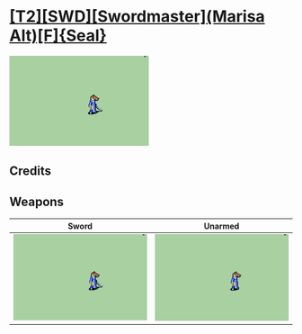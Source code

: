 # [\[T2\]\[SWD\]\[Swordmaster\]\(Marisa Alt\)\[F\]{Seal}](./%5BT2%5D%5BSWD%5D%5BSwordmaster%5D(Marisa%20Alt)%5BF%5D%7BSeal%7D)

<img src="./1.%20Sword/Sword_000.png" alt="[T2][SWD][Swordmaster](Marisa Alt)[F]{Seal} standing" />

## Credits



## Weapons


|Sword |Unarmed |
|  :---: | :---: |
| <img alt="Sword animation" src="./1.%20Sword/Sword.gif" /> | <img alt="Unarmed animation" src="./8.%20Unarmed/Unarmed.gif" /> |
